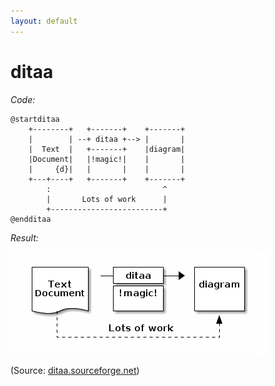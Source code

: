 ```yaml
---
layout: default
---
```


# ditaa

_Code:_

```;
@startditaa
    +--------+   +-------+    +-------+
    |        | --+ ditaa +--> |       |
    |  Text  |   +-------+    |diagram|
    |Document|   |!magic!|    |       |
    |     {d}|   |       |    |       |
    +---+----+   +-------+    +-------+
        :                         ^
        |       Lots of work      |
        +-------------------------+
@endditaa
```

_Result:_

![ditaa example](/assets/img/ditaa.png)

(Source: [ditaa.sourceforge.net](http://ditaa.sourceforge.net))
